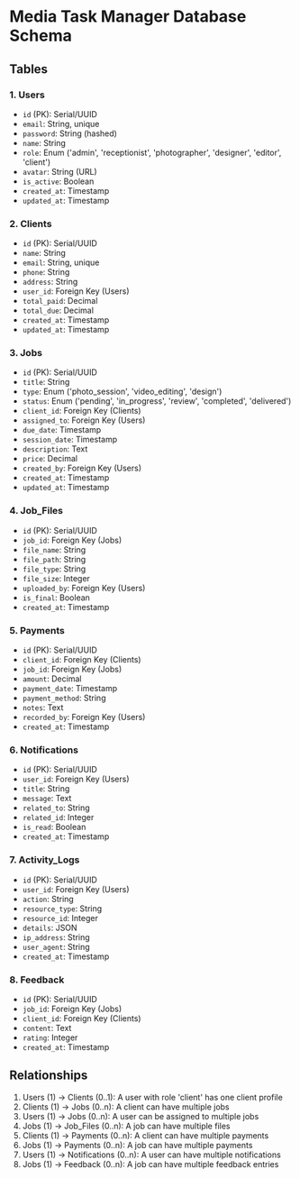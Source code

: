 # Media Task Manager Database Schema

## Tables

### 1. Users
- `id` (PK): Serial/UUID
- `email`: String, unique
- `password`: String (hashed)
- `name`: String
- `role`: Enum ('admin', 'receptionist', 'photographer', 'designer', 'editor', 'client')
- `avatar`: String (URL)
- `is_active`: Boolean
- `created_at`: Timestamp
- `updated_at`: Timestamp

### 2. Clients
- `id` (PK): Serial/UUID
- `name`: String
- `email`: String, unique
- `phone`: String
- `address`: String
- `user_id`: Foreign Key (Users)
- `total_paid`: Decimal
- `total_due`: Decimal
- `created_at`: Timestamp
- `updated_at`: Timestamp

### 3. Jobs
- `id` (PK): Serial/UUID
- `title`: String
- `type`: Enum ('photo_session', 'video_editing', 'design')
- `status`: Enum ('pending', 'in_progress', 'review', 'completed', 'delivered')
- `client_id`: Foreign Key (Clients)
- `assigned_to`: Foreign Key (Users)
- `due_date`: Timestamp
- `session_date`: Timestamp
- `description`: Text
- `price`: Decimal
- `created_by`: Foreign Key (Users)
- `created_at`: Timestamp
- `updated_at`: Timestamp

### 4. Job_Files
- `id` (PK): Serial/UUID
- `job_id`: Foreign Key (Jobs)
- `file_name`: String
- `file_path`: String
- `file_type`: String
- `file_size`: Integer
- `uploaded_by`: Foreign Key (Users)
- `is_final`: Boolean
- `created_at`: Timestamp

### 5. Payments
- `id` (PK): Serial/UUID
- `client_id`: Foreign Key (Clients)
- `job_id`: Foreign Key (Jobs)
- `amount`: Decimal
- `payment_date`: Timestamp
- `payment_method`: String
- `notes`: Text
- `recorded_by`: Foreign Key (Users)
- `created_at`: Timestamp

### 6. Notifications
- `id` (PK): Serial/UUID
- `user_id`: Foreign Key (Users)
- `title`: String
- `message`: Text
- `related_to`: String
- `related_id`: Integer
- `is_read`: Boolean
- `created_at`: Timestamp

### 7. Activity_Logs
- `id` (PK): Serial/UUID
- `user_id`: Foreign Key (Users)
- `action`: String
- `resource_type`: String
- `resource_id`: Integer
- `details`: JSON
- `ip_address`: String
- `user_agent`: String
- `created_at`: Timestamp

### 8. Feedback
- `id` (PK): Serial/UUID
- `job_id`: Foreign Key (Jobs)
- `client_id`: Foreign Key (Clients)
- `content`: Text
- `rating`: Integer
- `created_at`: Timestamp

## Relationships

1. Users (1) → Clients (0..1): A user with role 'client' has one client profile
2. Clients (1) → Jobs (0..n): A client can have multiple jobs
3. Users (1) → Jobs (0..n): A user can be assigned to multiple jobs
4. Jobs (1) → Job_Files (0..n): A job can have multiple files
5. Clients (1) → Payments (0..n): A client can have multiple payments
6. Jobs (1) → Payments (0..n): A job can have multiple payments
7. Users (1) → Notifications (0..n): A user can have multiple notifications
8. Jobs (1) → Feedback (0..n): A job can have multiple feedback entries
